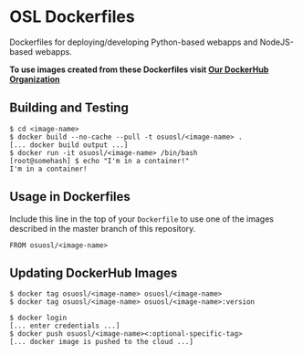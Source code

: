 # OSL Dockerfiles

Dockerfiles for deploying/developing Python-based webapps and NodeJS-based
webapps.

**To use images created from these Dockerfiles visit [Our DockerHub
Organization](https://hub.docker.com/r/osuosl/)**

## Building and Testing

```
$ cd <image-name>
$ docker build --no-cache --pull -t osuosl/<image-name> .
[... docker build output ...]
$ docker run -it osuosl/<image-name> /bin/bash
[root@somehash] $ echo "I'm in a container!"
I'm in a container!
```

## Usage in Dockerfiles

Include this line in the top of your `Dockerfile` to use one of the images
described in the master branch of this repository.

```
FROM osuosl/<image-name>
```

## Updating DockerHub Images

```
$ docker tag osuosl/<image-name> osuosl/<image-name>
$ docker tag osuosl/<image-name> osuosl/<image-name>:version

$ docker login
[... enter credentials ...]
$ docker push osuosl/<image-name><:optional-specific-tag>
[... docker image is pushed to the cloud ...]
```
